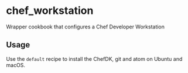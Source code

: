 # chef_workstation

Wrapper cookbook that configures a Chef Developer Workstation

Usage
-----
Use the `default` recipe to install the ChefDK, git and atom on
Ubuntu and macOS.

